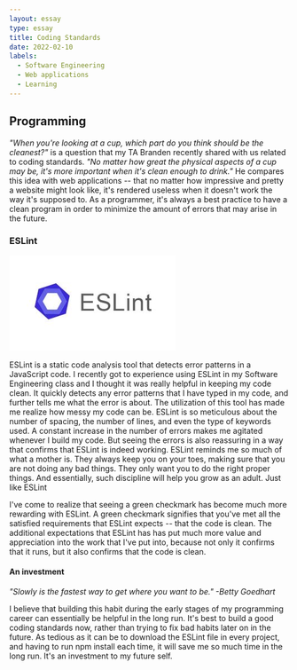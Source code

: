 ```yaml
---
layout: essay
type: essay
title: Coding Standards
date: 2022-02-10
labels:
  - Software Engineering
  - Web applications
  - Learning
---
```


## Programming

*"When you're looking at a cup, which part do you think should be the cleanest?"* is a question that my TA Branden recently shared with us related to coding standards. *"No matter how great the physical aspects of a cup may be, it's more important when it's clean enough to drink."* He compares this idea with web applications -- that no matter how impressive and pretty a website might look like, it's rendered useless when it doesn't work the way it's supposed to. As a programmer, it's always a best practice to have a clean program in order to minimize the amount of errors that may arise in the future.

### ESLint

<img class="ui medium right floated rounded image" src="../images/eslint-logo.jpg">

ESLint is a static code analysis tool that detects error patterns in a JavaScript code. I recently got to experience using ESLint in my Software Engineering class and I thought it was really helpful in keeping my code clean. It quickly detects any error patterns that I have typed in my code, and further tells me what the error is about. The utilization of this tool has made me realize how messy my code can be. ESLint is so meticulous about the number of spacing, the number of lines, and even the type of keywords used. A constant increase in the number of errors makes me agitated whenever I build my code. But seeing the errors is also reassuring in a way that confirms that ESLint is indeed working. ESLint reminds me so much of what a mother is. They always keep you on your toes, making sure that you are not doing any bad things. They only want you to do the right proper things. And essentially, such discipline will help you grow as an adult. Just like ESLint

I've come to realize that seeing a green checkmark has become much more rewarding with ESLint. A green checkmark signifies that you've met all the satisfied requirements that ESLint expects -- that the code is clean. The additional expectations that ESLint has has put much more value and appreciation into the work that I've put into, because not only it confirms that it runs, but it also confirms that the code is clean.

#### An investment

*"Slowly is the fastest way to get where you want to be." -Betty Goedhart*

I believe that building this habit during the early stages of my programming career can essentially be helpful in the long run. It's best to build a good coding standards now, rather than trying to fix bad habits later on in the future. As tedious as it can be to download the ESLint file in every project, and having to run npm install each time, it will save me so much time in the long run. It's an investment to my future self.
